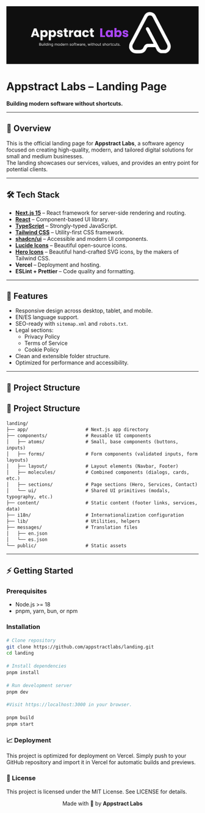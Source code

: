 <div align="center"></div>
  <img src="./public/appstract-primary-white-onblack.svg" alt="Appstract Labs Logo" width="1000"/>

  # Appstract Labs – Landing Page

  **Building modern software without shortcuts.**
</div>

---

## 📖 Overview

This is the official landing page for **Appstract Labs**, a software agency focused on creating high-quality, modern, and tailored digital solutions for small and medium businesses.  
The landing showcases our services, values, and provides an entry point for potential clients.

---

## 🛠️ Tech Stack

- **[Next.js 15](https://nextjs.org/)** – React framework for server-side rendering and routing.
- **[React](https://react.dev/)** – Component-based UI library.
- **[TypeScript](https://www.typescriptlang.org/)** – Strongly-typed JavaScript.
- **[Tailwind CSS](https://tailwindcss.com/)** – Utility-first CSS framework.
- **[shadcn/ui](https://ui.shadcn.com/)** – Accessible and modern UI components.
- **[Lucide Icons](https://lucide.dev/)** – Beautiful open-source icons.
- **[Hero Icons](https://heroicons.com/)** – Beautiful hand-crafted SVG icons, by the makers of Tailwind CSS.
- **Vercel** – Deployment and hosting.
- **ESLint + Prettier** – Code quality and formatting.
---

## 🚀 Features

- Responsive design across desktop, tablet, and mobile.
- EN/ES language support.
- SEO-ready with `sitemap.xml` and `robots.txt`.
- Legal sections:
  - Privacy Policy  
  - Terms of Service  
  - Cookie Policy
- Clean and extensible folder structure.
- Optimized for performance and accessibility.

---

## 📂 Project Structure
## 📂 Project Structure

```plaintext
landing/
├── app/                     # Next.js app directory
├── components/              # Reusable UI components
│   ├── atoms/               # Small, base components (buttons, inputs)
│   ├── forms/               # Form components (validated inputs, form layouts)
│   ├── layout/              # Layout elements (Navbar, Footer)
│   ├── molecules/           # Combined components (dialogs, cards, etc.)
│   ├── sections/            # Page sections (Hero, Services, Contact)
│   └── ui/                  # Shared UI primitives (modals, typography, etc.)
├── content/                 # Static content (footer links, services, data)
├── i18n/                    # Internationalization configuration
├── lib/                     # Utilities, helpers
├── messages/                # Translation files
│   ├── en.json
│   └── es.json
└── public/                  # Static assets
```

---

## ⚡ Getting Started

### Prerequisites
- Node.js >= 18
- pnpm, yarn, bun, or npm

### Installation
```bash
# Clone repository
git clone https://github.com/appstractlabs/landing.git
cd landing

# Install dependencies
pnpm install

# Run development server
pnpm dev

#Visit https://localhost:3000 in your browser.

pnpm build
pnpm start

```

### 📈 Deployment

This project is optimized for deployment on Vercel.
Simply push to your GitHub repository and import it in Vercel for automatic builds and previews.

### 📄 License

This project is licensed under the MIT License. See LICENSE for details.

<div align="center">
  Made with 💜 by <strong>Appstract Labs</strong>
</div>
